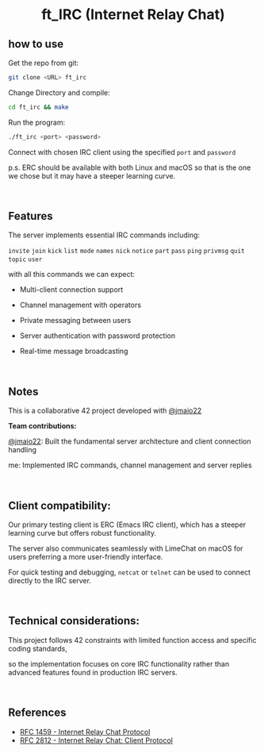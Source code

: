 <h1 align="center"> ft_IRC (Internet Relay Chat) </h1>

## how to use

Get the repo from git:
```bash
git clone <URL> ft_irc
```

Change Directory and compile:
```bash
cd ft_irc && make
```

Run the program:
```bash
./ft_irc <port> <password>
```

Connect with chosen IRC client using the specified `port` and `password`

p.s. ERC should be available with both Linux and macOS so that is the one we chose but it may have a steeper learning curve.

<br>

## Features

The server implements essential IRC commands including:

`invite` `join` `kick` `list` `mode` `names` `nick` `notice` `part` `pass` `ping` `privmsg` `quit` `topic` `user`

with all this commands we can expect:

- Multi-client connection support
  
- Channel management with operators
  
- Private messaging between users
  
- Server authentication with password protection
  
- Real-time message broadcasting

<br>

## Notes

This is a collaborative 42 project developed with [@jmaio22](https://github.com/jmaio22)

**Team contributions:**

[@jmaio22](https://github.com/jmaio22): Built the fundamental server architecture and client connection handling

me:  Implemented IRC commands, channel management and server replies

<br>

## Client compatibility:

Our primary testing client is ERC (Emacs IRC client), which has a steeper learning curve but offers robust functionality. 

The server also communicates seamlessly with LimeChat on macOS for users preferring a more user-friendly interface.

For quick testing and debugging, `netcat` or `telnet` can be used to connect directly to the IRC server.

<br>

## Technical considerations:

This project follows 42 constraints with limited function access and specific coding standards, 

so the implementation focuses on core IRC functionality rather than advanced features found in production IRC servers.

<br>

## References

- [RFC 1459 - Internet Relay Chat Protocol](https://www.rfc-editor.org/rfc/rfc1459)
- [RFC 2812 - Internet Relay Chat: Client Protocol](https://www.rfc-editor.org/rfc/rfc2812)
